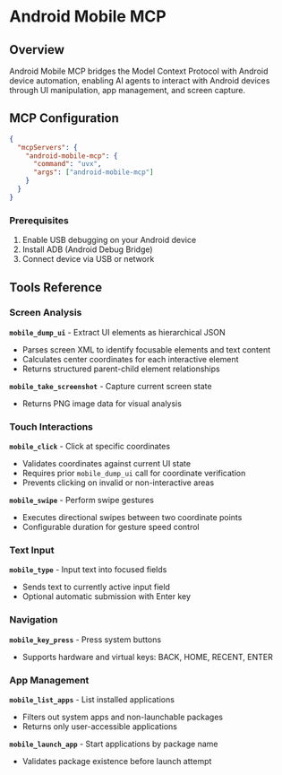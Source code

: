 # Android Mobile MCP

## Overview

Android Mobile MCP bridges the Model Context Protocol with Android device automation, enabling AI agents to interact with Android devices through UI manipulation, app management, and screen capture.

## MCP Configuration
```json
{
  "mcpServers": {
    "android-mobile-mcp": {
      "command": "uvx",
      "args": ["android-mobile-mcp"]
    }
  }
}
```

### Prerequisites

1. Enable USB debugging on your Android device
2. Install ADB (Android Debug Bridge)
3. Connect device via USB or network

## Tools Reference

### Screen Analysis

**`mobile_dump_ui`** - Extract UI elements as hierarchical JSON
- Parses screen XML to identify focusable elements and text content
- Calculates center coordinates for each interactive element
- Returns structured parent-child element relationships

**`mobile_take_screenshot`** - Capture current screen state
- Returns PNG image data for visual analysis

### Touch Interactions

**`mobile_click`** - Click at specific coordinates
- Validates coordinates against current UI state
- Requires prior `mobile_dump_ui` call for coordinate verification
- Prevents clicking on invalid or non-interactive areas

**`mobile_swipe`** - Perform swipe gestures
- Executes directional swipes between two coordinate points
- Configurable duration for gesture speed control

### Text Input

**`mobile_type`** - Input text into focused fields
- Sends text to currently active input field
- Optional automatic submission with Enter key

### Navigation

**`mobile_key_press`** - Press system buttons
- Supports hardware and virtual keys: BACK, HOME, RECENT, ENTER

### App Management

**`mobile_list_apps`** - List installed applications
- Filters out system apps and non-launchable packages
- Returns only user-accessible applications

**`mobile_launch_app`** - Start applications by package name
- Validates package existence before launch attempt
